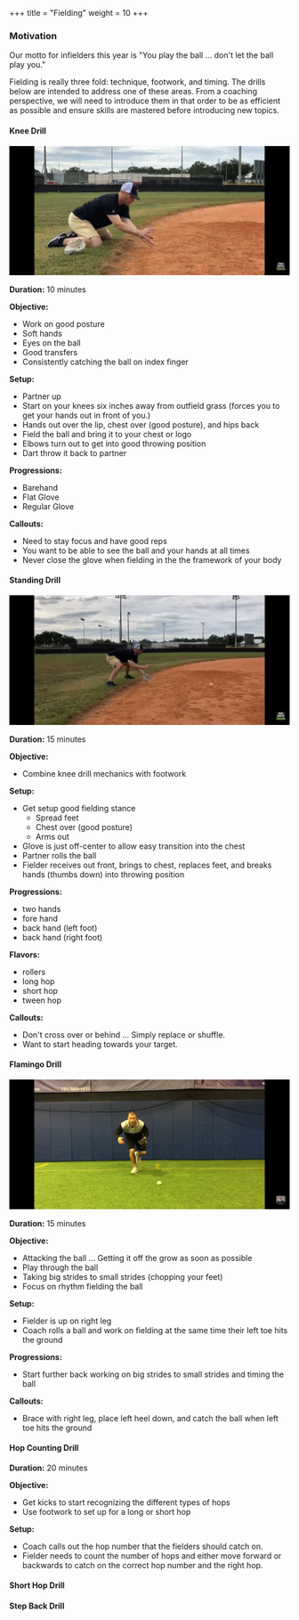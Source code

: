 +++
title = "Fielding"
weight = 10
+++

### Motivation
Our motto for infielders this year is "You play the ball ... don't let the ball play you."  

Fielding is really three fold: technique, footwork, and timing.  The drills below are intended to address one of these areas.  From a coaching perspective, we will need to introduce them in that order to be as efficient as possible and ensure skills are mastered before introducing new topics.

#### Knee Drill
[![hands routine](/images/hands_knee_drill.png?height=300px&width=600px)](https://youtu.be/SHA1orN7eHE?start=62&end=270 "Hands Routine")

**Duration:** 10 minutes

**Objective:**
- Work on good posture
- Soft hands
- Eyes on the ball
- Good transfers
- Consistently catching the ball on index finger

**Setup:**
- Partner up
- Start on your knees six inches away from outfield grass (forces you to get your hands out in front of you.)
- Hands out over the lip, chest over (good posture), and hips back
- Field the ball and bring it to your chest or logo
- Elbows turn out to get into good throwing position
- Dart throw it back to partner

**Progressions:**
- Barehand
- Flat Glove
- Regular Glove

**Callouts:**
- Need to stay focus and have good reps
- You want to be able to see the ball and your hands at all times
- Never close the glove when fielding in the the framework of your body

#### Standing Drill
[![hands routine](/images/hands_stand_drill.png?height=300px&width=600px)](https://youtu.be/SHA1orN7eHE?start=275&end=483 "Hands Routine")

**Duration:** 15 minutes

**Objective:**
- Combine knee drill mechanics with footwork

**Setup:**
- Get setup good fielding stance
  - Spread feet
  - Chest over (good posture)
  - Arms out
- Glove is just off-center to allow easy transition into the chest
- Partner rolls the ball
- Fielder receives out front, brings to chest, replaces feet, and breaks hands (thumbs down) into throwing position

**Progressions:**
- two hands
- fore hand
- back hand (left foot)
- back hand (right foot)

**Flavors:**
- rollers
- long hop
- short hop
- tween hop

**Callouts:**
- Don't cross over or behind ... Simply replace or shuffle.
- Want to start heading towards your target.

#### Flamingo Drill
[![hands routine](/images/hands_flamingo_drill.png?height=300px&width=600px)](https://youtu.be/eD5FBGs6jMY "Hands Routine")

**Duration:** 15 minutes

**Objective:**
- Attacking the ball ... Getting it off the grow as soon as possible
- Play through the ball
- Taking big strides to small strides (chopping your feet)
- Focus on rhythm fielding the ball

**Setup:**
- Fielder is up on right leg
- Coach rolls a ball and work on fielding at the same time their left toe hits the ground

**Progressions:**
- Start further back working on big strides to small strides and timing the ball

**Callouts:**
- Brace with right leg, place left heel down, and catch the ball when left toe hits the ground

#### Hop Counting Drill
**Duration:** 20 minutes

**Objective:**
- Get kicks to start recognizing the different types of hops
- Use footwork to set up for a long or short hop

**Setup:**
- Coach calls out the hop number that the fielders should catch on.
- Fielder needs to count the number of hops and either move forward or backwards to catch on the correct hop number and the right hop.

#### Short Hop Drill
#### Step Back Drill
